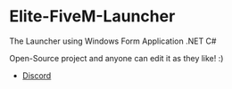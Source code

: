 # Elite-FiveM-Launcher
The Launcher using Windows Form Application .NET C#

Open-Source project and anyone can edit it as they like! :)

* [Discord](https://discord.io/elitedevs)
